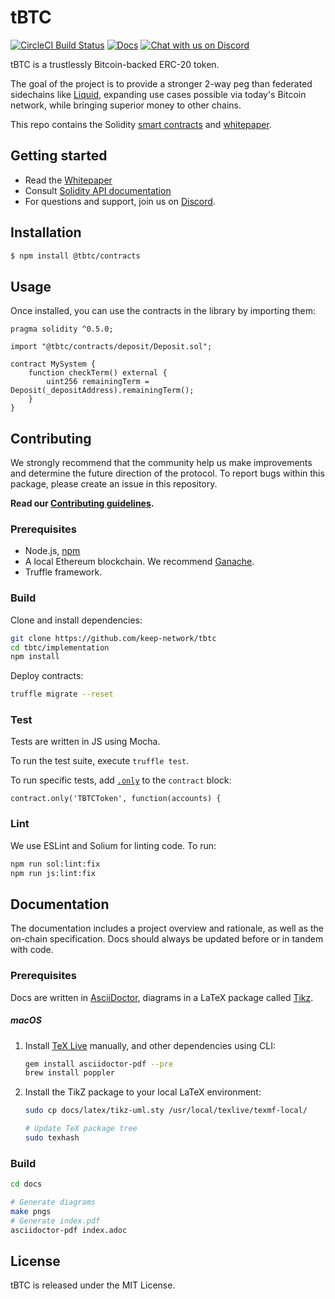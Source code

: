 # tBTC

[![CircleCI Build Status](https://circleci.com/gh/keep-network/tbtc.svg?style=svg&circle-token=ec728f5ca814b6cb2db5ffeb7258151b752a207e)](https://circleci.com/gh/keep-network/tbtc)
[![Docs](https://img.shields.io/badge/docs-website-yellow.svg)](http://docs.keep.network/tbtc/solidity/)
[![Chat with us on Discord](https://img.shields.io/badge/chat-Discord-blueViolet.svg)](https://discord.gg/4R6RGFf)

tBTC is a trustlessly Bitcoin-backed ERC-20 token.

The goal of the project is to provide a stronger 2-way peg than federated
sidechains like [Liquid](https://blockstream.com/liquid/), expanding use cases
possible via today's Bitcoin network, while bringing superior money to other
chains.

This repo contains the Solidity [smart contracts](implementation/) and [whitepaper](documentation/).

## Getting started

 * Read the [Whitepaper](http://docs.keep.network/tbtc/)
 * Consult [Solidity API documentation](http://docs.keep.network/tbtc/solidity/)
 * For questions and support, join us on [Discord](https://discord.gg/4R6RGFf).

## Installation

```sh
$ npm install @tbtc/contracts
```

## Usage

Once installed, you can use the contracts in the library by importing them:

```sol
pragma solidity ^0.5.0;

import "@tbtc/contracts/deposit/Deposit.sol";

contract MySystem {
    function checkTerm() external {
        uint256 remainingTerm = Deposit(_depositAddress).remainingTerm();
    }
}
```

## Contributing

We strongly recommend that the community help us make improvements and determine the future direction of the protocol. To report bugs within this package, please create an issue in this repository.

**Read our [Contributing guidelines](https://github.com/keep-network/tbtc/blob/master/CONTRIBUTING.md).**

### Prerequisites

 * Node.js, [npm](https://docs.npmjs.com/cli/install)
 * A local Ethereum blockchain. We recommend [Ganache](https://www.trufflesuite.com/ganache).
 * Truffle framework.

### Build

Clone and install dependencies:

```sh
git clone https://github.com/keep-network/tbtc
cd tbtc/implementation
npm install
```

Deploy contracts:

```sh
truffle migrate --reset
```

### Test

Tests are written in JS using Mocha.

To run the test suite, execute `truffle test`.

To run specific tests, add [`.only`](https://jaketrent.com/post/run-single-mocha-test/) to the `contract` block:

```
contract.only('TBTCToken', function(accounts) {
```

### Lint

We use ESLint and Solium for linting code. To run:

```sh
npm run sol:lint:fix
npm run js:lint:fix
```

## Documentation

The documentation includes a project overview and rationale, as well as the
on-chain specification. Docs should always be updated before or in tandem with
code. 

### Prerequisites

Docs are written in [AsciiDoctor](http://asciidoctor.org/), diagrams in a LaTeX package called [Tikz](https://www.overleaf.com/learn/latex/TikZ_package).

##### macOS

 1. Install [TeX Live](https://www.tug.org/texlive/) manually, and other dependencies using CLI:

    ```sh
    gem install asciidoctor-pdf --pre
    brew install poppler
    ```

 2. Install the TikZ package to your local LaTeX environment:

    ```sh
    sudo cp docs/latex/tikz-uml.sty /usr/local/texlive/texmf-local/

    # Update TeX package tree
    sudo texhash
    ```

### Build

```sh
cd docs

# Generate diagrams
make pngs
# Generate index.pdf
asciidoctor-pdf index.adoc
```

## License

tBTC is released under the MIT License.